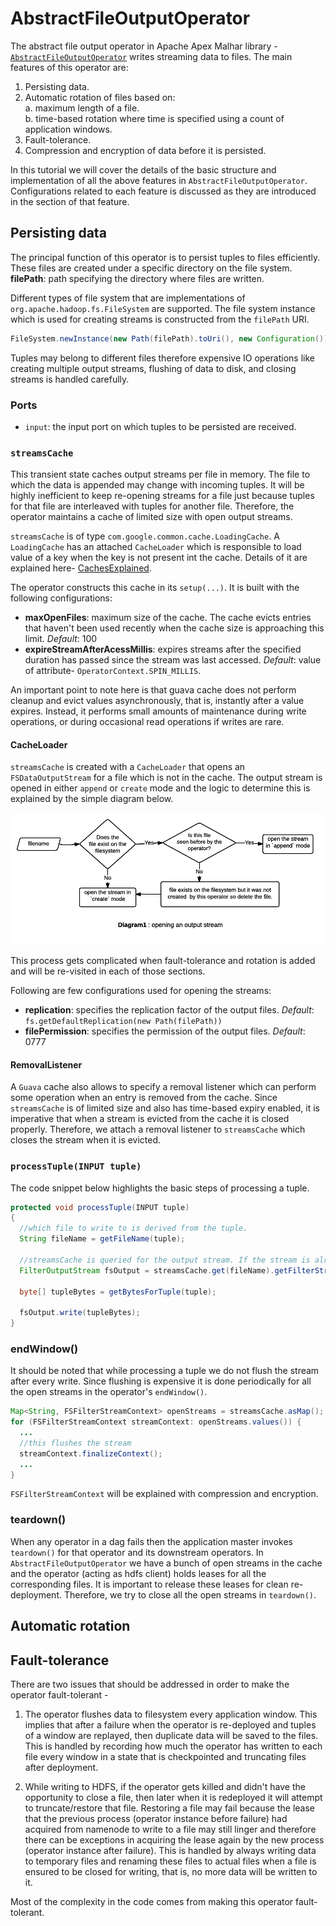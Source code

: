 AbstractFileOutputOperator
===========================
The abstract file output operator in Apache Apex Malhar library -[`AbstractFileOutputOperator`](https://github.com/chandnisingh/incubator-apex-malhar/blob/master/library/src/main/java/com/datatorrent/lib/io/fs/AbstractFileOutputOperator.java) writes streaming data to files. The main features of this operator are:

1. Persisting data.
2. Automatic rotation of files based on:  
	a. maximum length of a file.  
	b. time-based rotation where time is specified using a count of application windows.
3. Fault-tolerance.
4. Compression and encryption of data before it is persisted.

In this tutorial we will cover the details of the basic structure and implementation of all the above features in `AbstractFileOutputOperator`. Configurations related to each feature is discussed as they are introduced in the section of that feature.

## Persisting data
The principal function of this operator is to persist tuples to files efficiently. These files are created under a specific directory on the file system.  
<a name="filePath"></a>**filePath**: path specifying the directory where files are written. 

Different types of file system that are implementations of `org.apache.hadoop.fs.FileSystem` are supported. The file system instance which is used for creating streams is constructed from the `filePath` URI.

```java
FileSystem.newInstance(new Path(filePath).toUri(), new Configuration())
```

Tuples may belong to different files therefore expensive IO operations like creating multiple output streams, flushing of data to disk, and closing streams is handled carefully.

### Ports
- `input`: the input port on which tuples to be persisted are received.

### `streamsCache`
This transient state caches output streams per file in memory. The file to which the data is appended may change with incoming tuples. It will be highly inefficient to keep re-opening streams for a file just because tuples for that file are interleaved with tuples for another file. Therefore, the operator maintains a cache of limited size with open output streams.

 `streamsCache` is of type `com.google.common.cache.LoadingCache`. A `LoadingCache` has an attached `CacheLoader` which is responsible to load value of a key when the key is not present int the cache. Details of it are explained here- [CachesExplained](https://github.com/google/guava/wiki/CachesExplained). 

The operator constructs this cache in its `setup(...)`. It is built with the following configurations:

- **maxOpenFiles**: maximum size of the cache. The cache evicts entries that haven't been used recently when the cache size is approaching this limit. *Default*: 100
- <a name="expireStreamAfterAcessMillis"></a>**expireStreamAfterAcessMillis**: expires streams after the specified duration has passed since the stream was last accessed. *Default*: value of attribute- `OperatorContext.SPIN_MILLIS`.

An important point to note here is that guava cache does not perform cleanup and evict values asynchronously, that is, instantly after a value expires. Instead, it performs small amounts of maintenance during write operations, or during occasional read operations if writes are rare.

#### CacheLoader
`streamsCache` is created with a `CacheLoader` that opens an `FSDataOutputStream` for a file which is not in the cache. The output stream is opened in either `append` or `create` mode and the logic to determine this is explained by the simple diagram below.

![Opening an output stream](images/fileoutput/diagram1.png)

This process gets complicated when fault-tolerance and rotation is added and will be re-visited in each of those sections.

Following are few configurations used for opening the streams:

- **replication**: specifies the replication factor of the output files. *Default*: `fs.getDefaultReplication(new Path(filePath))`
- **filePermission**: specifies the permission of the output files. *Default*: 0777

#### RemovalListener
A `Guava` cache also allows to specify a removal listener which can perform some operation when an entry is removed from the cache. Since `streamsCache` is of limited size and also has time-based expiry enabled, it is imperative that when a stream is evicted from the cache it is closed properly. Therefore, we attach a  removal listener to `streamsCache` which closes the stream when it is evicted.

### <a name="processTuple"></a>`processTuple(INPUT tuple)`
The code snippet below highlights the basic steps of processing a tuple.

```java
protected void processTuple(INPUT tuple)
{  
  //which file to write to is derived from the tuple.
  String fileName = getFileName(tuple);  
  
  //streamsCache is queried for the output stream. If the stream is already opened then it is returned immediately otherwise the cache loader creates one.
  FilterOutputStream fsOutput = streamsCache.get(fileName).getFilterStream();
  
  byte[] tupleBytes = getBytesForTuple(tuple);
  
  fsOutput.write(tupleBytes);
}
```

### <a name="endWindow"></a>endWindow()
It should be noted that while processing a tuple we do not flush the stream after every write. Since flushing is expensive it is done periodically for all the open streams in the operator's `endWindow()`.

```java
Map<String, FSFilterStreamContext> openStreams = streamsCache.asMap();
for (FSFilterStreamContext streamContext: openStreams.values()) {
  ...
  //this flushes the stream
  streamContext.finalizeContext();
  ...
}
```
`FSFilterStreamContext` will be explained with compression and encryption.

### <a name="teardown"></a>teardown()
When any operator in a dag fails then the application master invokes `teardown()` for that operator and its downstream operators. In `AbstractFileOutputOperator` we have a bunch of open streams in the cache and the operator (acting as hdfs client) holds leases for all the corresponding files. It is important to release these leases for clean re-deployment. Therefore, we try to close all the open streams in `teardown()`.

## Automatic rotation

## Fault-tolerance
There are two issues that should be addressed in order to make the operator fault-tolerant - 

1. The operator flushes data to filesystem every application window. This implies that after a failure when the operator is re-deployed and tuples of a window are replayed, then duplicate data will be saved to the files. This is handled by recording how much the operator has written to each file every window in a state that is checkpointed and truncating files after deployment. 

2. While writing to HDFS, if the operator gets killed and didn't have the opportunity to close a file, then later when it is redeployed it will attempt to truncate/restore that file. Restoring a file may fail because the lease that the previous process (operator instance before failure) had acquired from namenode to write to a file may still linger and therefore there can be exceptions in acquiring the lease again by the new process (operator instance after failure). This is handled by always writing data to temporary files and renaming these files to actual files when a file is ensured to be closed for writing, that is, no more data will be written to it.

Most of the complexity in the code comes from making this operator fault-tolerant. 



